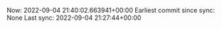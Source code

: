 Now: 2022-09-04 21:40:02.663941+00:00 Earliest commit since sync: None Last sync: 2022-09-04 21:27:44+00:00
